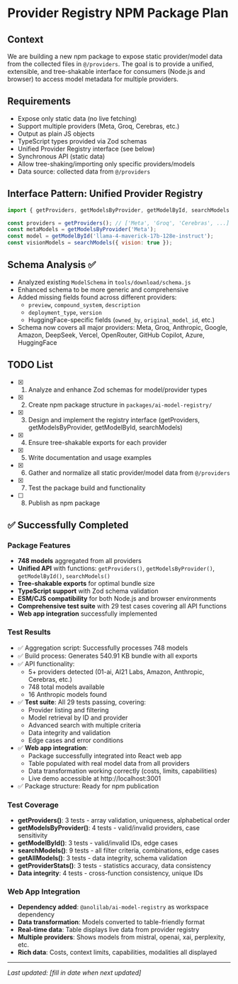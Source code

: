 # Provider Registry NPM Package Plan

## Context
We are building a new npm package to expose static provider/model data from the collected files in `@/providers`. The goal is to provide a unified, extensible, and tree-shakable interface for consumers (Node.js and browser) to access model metadata for multiple providers.

## Requirements
- Expose only static data (no live fetching)
- Support multiple providers (Meta, Groq, Cerebras, etc.)
- Output as plain JS objects
- TypeScript types provided via Zod schemas
- Unified Provider Registry interface (see below)
- Synchronous API (static data)
- Allow tree-shaking/importing only specific providers/models
- Data source: collected data from `@/providers`

## Interface Pattern: Unified Provider Registry
```js
import { getProviders, getModelsByProvider, getModelById, searchModels } from 'ai-model-registry';

const providers = getProviders(); // ['Meta', 'Groq', 'Cerebras', ...]
const metaModels = getModelsByProvider('Meta');
const model = getModelById('llama-4-maverick-17b-128e-instruct');
const visionModels = searchModels({ vision: true });
```

## Schema Analysis ✅
- Analyzed existing `ModelSchema` in `tools/download/schema.js`
- Enhanced schema to be more generic and comprehensive
- Added missing fields found across different providers:
  - `preview`, `compound_system`, `description`
  - `deployment_type`, `version`
  - HuggingFace-specific fields (`owned_by`, `original_model_id`, etc.)
- Schema now covers all major providers: Meta, Groq, Anthropic, Google, Amazon, DeepSeek, Vercel, OpenRouter, GitHub Copilot, Azure, HuggingFace

## TODO List
- [x] 1. Analyze and enhance Zod schemas for model/provider types
- [x] 2. Create npm package structure in `packages/ai-model-registry/`
- [x] 3. Design and implement the registry interface (getProviders, getModelsByProvider, getModelById, searchModels)
- [x] 4. Ensure tree-shakable exports for each provider
- [x] 5. Write documentation and usage examples
- [x] 6. Gather and normalize all static provider/model data from `@/providers`
- [x] 7. Test the package build and functionality
- [ ] 8. Publish as npm package

## ✅ Successfully Completed

### Package Features
- **748 models** aggregated from all providers
- **Unified API** with functions: `getProviders()`, `getModelsByProvider()`, `getModelById()`, `searchModels()`
- **Tree-shakable exports** for optimal bundle size
- **TypeScript support** with Zod schema validation
- **ESM/CJS compatibility** for both Node.js and browser environments
- **Comprehensive test suite** with 29 test cases covering all API functions
- **Web app integration** successfully implemented

### Test Results
- ✅ Aggregation script: Successfully processes 748 models
- ✅ Build process: Generates 540.91 KB bundle with all exports
- ✅ API functionality: 
  - 5+ providers detected (01-ai, AI21 Labs, Amazon, Anthropic, Cerebras, etc.)
  - 748 total models available
  - 16 Anthropic models found
- ✅ **Test suite**: All 29 tests passing, covering:
  - Provider listing and filtering
  - Model retrieval by ID and provider
  - Advanced search with multiple criteria
  - Data integrity and validation
  - Edge cases and error conditions
- ✅ **Web app integration**: 
  - Package successfully integrated into React web app
  - Table populated with real model data from all providers
  - Data transformation working correctly (costs, limits, capabilities)
  - Live demo accessible at http://localhost:3001
- ✅ Package structure: Ready for npm publication

### Test Coverage
- **getProviders()**: 3 tests - array validation, uniqueness, alphabetical order
- **getModelsByProvider()**: 4 tests - valid/invalid providers, case sensitivity
- **getModelById()**: 3 tests - valid/invalid IDs, edge cases
- **searchModels()**: 9 tests - all filter criteria, combinations, edge cases
- **getAllModels()**: 3 tests - data integrity, schema validation
- **getProviderStats()**: 3 tests - statistics accuracy, data consistency
- **Data integrity**: 4 tests - cross-function consistency, unique IDs

### Web App Integration
- **Dependency added**: `@anolilab/ai-model-registry` as workspace dependency
- **Data transformation**: Models converted to table-friendly format
- **Real-time data**: Table displays live data from provider registry
- **Multiple providers**: Shows models from mistral, openai, xai, perplexity, etc.
- **Rich data**: Costs, context limits, capabilities, modalities all displayed

---
_Last updated: [fill in date when next updated]_ 